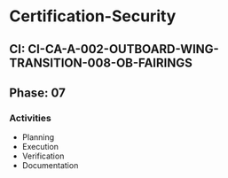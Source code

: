 # Certification-Security

## CI: CI-CA-A-002-OUTBOARD-WING-TRANSITION-008-OB-FAIRINGS
## Phase: 07

### Activities
- Planning
- Execution
- Verification
- Documentation
